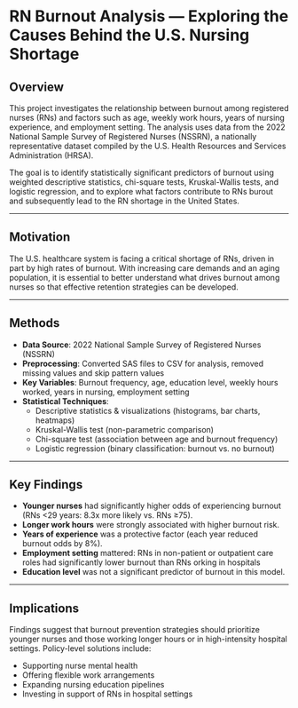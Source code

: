 # RN Burnout Analysis — Exploring the Causes Behind the U.S. Nursing Shortage

## Overview

This project investigates the relationship between burnout among registered nurses (RNs) and factors such as age, weekly work hours, years of nursing experience, and employment setting. The analysis uses data from the 2022 National Sample Survey of Registered Nurses (NSSRN), a nationally representative dataset compiled by the U.S. Health Resources and Services Administration (HRSA).

The goal is to identify statistically significant predictors of burnout using weighted descriptive statistics, chi-square tests, Kruskal-Wallis tests, and logistic regression, and to explore what factors contribute to RNs burout and subsequently lead to the RN shortage in the United States.

---

## Motivation

The U.S. healthcare system is facing a critical shortage of RNs, driven in part by high rates of burnout. With increasing care demands and an aging population, it is essential to better understand what drives burnout among nurses so that effective retention strategies can be developed.

---

## Methods

- **Data Source**: 2022 National Sample Survey of Registered Nurses (NSSRN)
- **Preprocessing**: Converted SAS files to CSV for analysis, removed missing values and skip pattern values
- **Key Variables**: Burnout frequency, age, education level, weekly hours worked, years in nursing, employment setting
- **Statistical Techniques**:
  - Descriptive statistics & visualizations (histograms, bar charts, heatmaps)
  - Kruskal-Wallis test (non-parametric comparison)
  - Chi-square test (association between age and burnout frequency)
  - Logistic regression (binary classification: burnout vs. no burnout)

---

## Key Findings

- **Younger nurses** had significantly higher odds of experiencing burnout (RNs <29 years: 8.3x more likely vs. RNs ≥75).
- **Longer work hours** were strongly associated with higher burnout risk.
- **Years of experience** was a protective factor (each year reduced burnout odds by 8%).
- **Employment setting** mattered: RNs in non-patient or outpatient care roles had significantly lower burnout than RNs orking in hospitals
- **Education level** was not a significant predictor of burnout in this model.

---

## Implications

Findings suggest that burnout prevention strategies should prioritize younger nurses and those working longer hours or in high-intensity hospital settings. Policy-level solutions include:
- Supporting nurse mental health
- Offering flexible work arrangements
- Expanding nursing education pipelines
- Investing in support of RNs in hospital settings